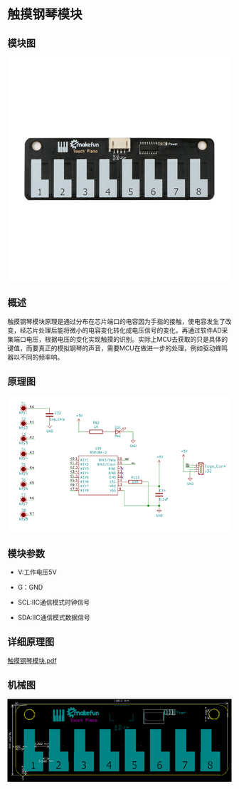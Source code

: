 # 触摸钢琴模块



## 模块图

![tu1](触摸钢琴模块图片\tu1.png)

## 概述

​        触摸钢琴模块原理是通过分布在芯片端口的电容因为手指的接触，使电容发生了改变，经芯片处理后能将微小的电容变化转化成电压信号的变化，再通过软件AD采集端口电压，根据电压的变化实现触摸的识别。实际上MCU去获取的只是具体的键值，而要真正的模拟钢琴的声音，需要MCU在做进一步的处理，例如驱动蜂鸣器以不同的频率响。

## 原理图

![tu3](触摸钢琴模块图片\tu3.png)

## 模块参数

* V:工作电压5V

* G：GND
* SCL:IIC通信模式时钟信号
* SDA:IIC通信模式数据信号

## 详细原理图

 [触摸钢琴模块.pdf](触摸钢琴模块图片\触摸钢琴模块.pdf) 

## 机械图

![tu2](触摸钢琴模块图片\tu2.png)